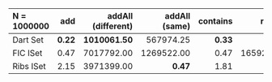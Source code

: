 | N = 1000000 | add | addAll (different) | addAll (same) | contains | remove |
| :--- | ---: | ---: | ---: | ---: | ---: |
| Dart Set | **0.22** | **1010061.50** | 567974.25 | **0.33** | **0.19** |
| FIC ISet | 0.47 | 7017792.00 | 1269522.00 | 0.47 | 1659246.00 |
| Ribs ISet | 2.15 | 3971399.00 | **0.47** | 1.81 | 1.81 |
